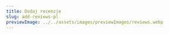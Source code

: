 ```yaml
---
title: Dodaj recenzje
slug: add-reviews-pl
previewImage: ../../assets/images/previewImages/reviews.webp
---
```

